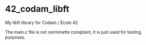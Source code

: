 # 42_codam_libft
My libft library for Codam / École 42

The main.c file is not norminette compliant, it is just used for testing purposes.
